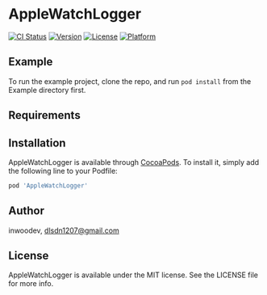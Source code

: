 # AppleWatchLogger

[![CI Status](https://img.shields.io/travis/inwoodev/AppleWatchLogger.svg?style=flat)](https://travis-ci.org/inwoodev/AppleWatchLogger)
[![Version](https://img.shields.io/cocoapods/v/AppleWatchLogger.svg?style=flat)](https://cocoapods.org/pods/AppleWatchLogger)
[![License](https://img.shields.io/cocoapods/l/AppleWatchLogger.svg?style=flat)](https://cocoapods.org/pods/AppleWatchLogger)
[![Platform](https://img.shields.io/cocoapods/p/AppleWatchLogger.svg?style=flat)](https://cocoapods.org/pods/AppleWatchLogger)

## Example

To run the example project, clone the repo, and run `pod install` from the Example directory first.

## Requirements

## Installation

AppleWatchLogger is available through [CocoaPods](https://cocoapods.org). To install
it, simply add the following line to your Podfile:

```ruby
pod 'AppleWatchLogger'
```

## Author

inwoodev, dlsdn1207@gmail.com

## License

AppleWatchLogger is available under the MIT license. See the LICENSE file for more info.
